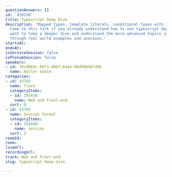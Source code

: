 ```yaml
---
questionAnswers: []
id: '410150'
title: Typescript Deep Dive
description: 'Mapped types, template literals, conditional types with infer: oh my!
  Come to this talk if you already understand how to use typescript day to day, but
  want to take a deeper dive and understand the more advanced topics in Typescript
  through real world examples and usecases.'
startsAt: 
endsAt: 
isServiceSession: false
isPlenumSession: false
speakers:
- id: 76cd083c-68f1-46b7-8a4e-9dd9d6d6fd08
  name: Waller Goble
categories:
- id: 43783
  name: Track
  categoryItems:
  - id: 143438
    name: Web and Front-end
  sort: 0
- id: 43785
  name: Session Format
  categoryItems:
  - id: 143440
    name: session
  sort: 2
roomId: 
room: 
liveUrl: 
recordingUrl: 
track: Web and Front-end
slug: typescript-deep-dive

---
```

